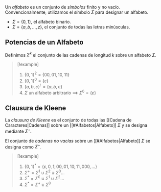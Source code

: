 Un *alfabeto* es un conjunto de *símbolos* finito y no vacío. Convencionalmente, utilizamos el símbolo $\Sigma$ para designar un alfabeto.
- $\Sigma = \{0,1\}$, el alfabeto binario.
- $\Sigma = \{a,b,...,z\}$, el conjunto de todas las letras minúsculas.

## Potencias de un Alfabeto
Definimos $\Sigma^k$ el conjunto de las cadenas de longitud $k$ sobre un alfabeto $\Sigma$.

>[!example] 
>1. $\{0,1\}^2 = \{00,01,10,11\}$
>2. $\{0, 1\}^0=\{\varepsilon\}$
>3. $\{a,b,c\}^1=\{a,b,c\}$
>4. $\Sigma$ un alfabeto arbitrario $\implies$ $\Sigma^0 = \{\varepsilon\}$

## Clausura de Kleene
La *clausura de Kleene* es el conjunto de todas las [[Cadena de Caracteres|Cadenas]] sobre un [[#Alfabetos|Alfabeto]] $\Sigma$ y se designa mediante $\Sigma^\star$.

El conjunto de *cadenas no vacías* sobre un [[#Alfabetos|Alfabeto]] $\Sigma$ se designa como $\Sigma^+$.

>[!example]
>1. $\{0,1\}^\ast = \{\varepsilon,0,1,00,01,10,11,000,...\}$
>2. $\Sigma^+ = \Sigma^1 \cup \Sigma^2 \cup \Sigma^3 ...$
>3. $\Sigma^\ast = \Sigma^0 \cup \Sigma^1 \cup \Sigma^2 ...$
>4. $\Sigma^\ast = \Sigma^+ \cup \Sigma^0$
